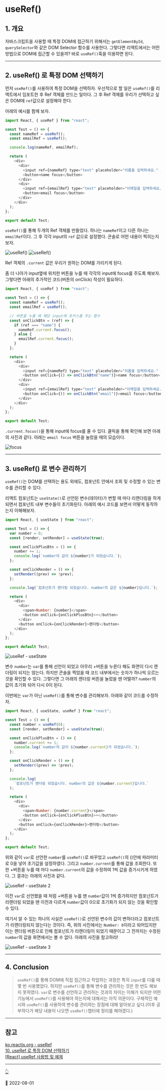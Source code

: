 # useRef()

## 1. 개요

자바스크립트을 사용할 때 특정 DOM에 접근하기 위해서는 `getElementById`, `querySelector`와 같은 DOM Selector 함수를 사용한다. 그렇다면 리액트에서는 어떤 방법으로 DOM에 접근할 수 있을까? 바로 `useRef()`훅을 이용하면 된다.

---

## 2. useRef() 로 특정 DOM 선택하기

먼저 `useRef()`를 사용하여 특정 DOM을 선택하자. 우선적으로 할 일은 `useRef()`를 리액트에서 임포트한 후 Ref 객체를 만드는 일이다. 그 후 Ref 객체를 우리가 선택하고 싶은 DOM에 `ref`값으로 설정해야 한다.

아래의 예시를 함께 보자.

```js
import React, { useRef } from "react";

const Test = () => {
  const nameRef = useRef();
  const emailRef = useRef();

  console.log(nameRef, emailRef);

  return (
    <div>
      <div>
        <input ref={nameRef} type="text" placeholder="이름을 입력하세요." />
        <button>name focus</button>
      </div>
      <div>
        <input ref={emailRef} type="text" placeholder="이메일을 입력하세요." />
        <button>email focus</button>
      </div>
    </div>
  );
};

export default Test;
```

`useRef()`를 통해 두개의 Ref 객체를 만들었다. 하나는 `nameRef`이고 다른 하나는 `emailRef`이다. 그 후 각각 input의 `ref` 값으로 설정했다. 콘솔로 어떤 내용이 찍히는지 보자.

![useRef()](/image/React/UseRef/useRef1.png)
![useRef()](/image/React/UseRef/useRef2.png)

Ref 객체의 `.current` 값은 우리가 원하는 DOM를 가리키게 된다.

좀 더 나아가 input옆에 위치한 버튼을 누를 때 각각의 input에 focus를 주도록 해보자. 그렇다면 아래의 추가적인 코드(버튼의 onClick) 작성이 필요하다.

```js
import React, { useRef } from "react";

const Test = () => {
  const nameRef = useRef();
  const emailRef = useRef();

  // 버튼을 누를 때 해당 input에 포커스를 주는 함수
  const onClickBtn = (ref) => {
    if (ref === "name") {
      nameRef.current.focus();
    } else {
      emailRef.current.focus();
    }
  };

  return (
    <div>
      <div>
        <input ref={nameRef} type="text" placeholder="이름을 입력하세요." />
        <button onClick={() => onClickBtn("name")}>name focus</button>
      </div>
      <div>
        <input ref={emailRef} type="text" placeholder="이메일을 입력하세요." />
        <button onClick={() => onClickBtn("email")}>email focus</button>
      </div>
    </div>
  );
};

export default Test;
```

`.current.focus()`을 통해 input에 focus를 줄 수 있다. 클릭을 통해 확인해 보면 아래의 사진과 같다. 아래는 `email focus` 버튼을 눌렀을 때의 모습이다.

![focus](/image/React/UseRef/focus.png)

---

## 3. useRef() 로 변수 관리하기

`useRef()`는 DOM를 선택하는 용도 외에도, 컴포넌트 안에서 조회 및 수정할 수 있는 변수를 관리할 수 있다.

리액트 컴포넌트는 `useState()`로 선언된 변수(데이터)가 변할 때 마다 리랜더링을 하게 되면서 컴포넌트 내부 변수들이 초기화된다. 아래의 예시 코드를 보면서 어떻게 동작하는지 이해해보자.

```js
import React, { useState } from "react";

const Test = () => {
  var number = 0;
  const [render, setRender] = useState(true);

  const onClickPlusBtn = () => {
    number += 1;
    console.log(`number의 값이 ${number}가 되었습니다.`);
  };

  const onClickRender = () => {
    setRender((prev) => !prev);
  };

  console.log(`컴포넌트가 랜더링 되었습니다. number의 값은 ${number}입니다.`);

  return (
    <div>
      <div>
        <span>Number: {number}</span>
        <button onClick={onClickPlusBtn}>+</button>
      </div>
      <button onClick={onClickRender}>랜더링</button>
    </div>
  );
};

export default Test;
```

![useRef - useState](/image/React/UseRef/useRef-useState.png)

변수 `number`는 `var`를 통해 선언이 되었고 아무리 +버튼을 누른다 해도 화면이 다시 랜더링이 되지는 않는다. 하지만 콘솔을 찍었을 때 코드 내부에서는 숫자가 하나씩 오르는 것을 확인할 수 있다. 그렇다면 그 아래의 랜더링 버튼을 눌렀을 땐 어떨까? `number`의 값이 초기화 되어 다시 0이 된다.

이번에는 `var`가 아닌 `useRef()`를 통해 변수를 관리해보자. 아래와 같이 코드를 수정하자.

```js
import React, { useState, useRef } from "react";

const Test = () => {
  const number = useRef(0);
  const [render, setRender] = useState(true);

  const onClickPlusBtn = () => {
    number.current += 1;
    console.log(`number의 값이 ${number.current}가 되었습니다.`);
  };

  const onClickRender = () => {
    setRender((prev) => !prev);
  };

  console.log(
    `컴포넌트가 랜더링 되었습니다. number의 값은 ${number.current}입니다.`
  );

  return (
    <div>
      <div>
        <span>Number: {number.current}</span>
        <button onClick={onClickPlusBtn}>+</button>
      </div>
      <button onClick={onClickRender}>랜더링</button>
    </div>
  );
};

export default Test;
```

위와 같이 `var`로 선언한 `number`를 `useRef()`로 바꾸었고 `useRef()`의 ()안에 파라미터로 0을 넣어 초기값을 설정하였다. 그리고 `number.current`를 통해 값을 조회한다. 또한 +버튼을 누를 때 마다 `number.current`의 값을 수정하여 1씩 값을 증가시키게 하였다.
그 결과는 아래의 사진과 같다.

![useRef - useState 2](/image/React/UseRef/useRef-useState2.png)

이전 `var`로 선언했을 때 처럼 +버튼을 누를 땐 `number`값이 1씩 증가하지만 컴포넌트가 리랜더링 되었을 땐 이전과 다르게 `number`값이 0으로 초기화가 되지 않는 것을 확인할 수 있다.

여기서 알 수 있는 하나의 사실은 `useRef()`로 선언된 변수의 값이 변하더라고 컴포넌트가 리랜더링되지 않는다는 것이다. 즉, 위의 사진에서는 `Number: 8`이라고 되어있지만 이는 랜더링 버튼으로 인해 컴포넌트가 리랜더링이 되었기 때문이고 그 전까지는 수정된 `number`의 값을 화면에서는 볼 수 없다. 아래의 사진을 참고하라!

![useRef - useState 3](../image/React/UseRef/useRef-useState3.png)

---

## 4. Conclusion

> `useRef()`를 통해 DOM에 직접 접근하고 작업하는 과정은 특히 `input`를 다룰 때 몇 번 사용했었다. 하지만 `useRef()`를 통해 변수를 관리하는 것은 한 번도 해보지 못하였다. `var`로 변수를 선언하고 관리하는 것과의 차이는 이해가 되지만 어떤 기능에서 `useRef()`를 사용해야 하는지에 대해서는 아직 의문이다. 구체적인 예시와 `useRef()`를 사용하여 변수를 관리하는 장점에 대해 알아보고 싶다.(이후 공부하다가 해당 내용이 나오면 `useRef()`챕터에 정리를 해야겠다.)

---

## 참고

[ko.reactjs.org - useRef](https://ko.reactjs.org/docs/hooks-reference.html#useref)  
[10. useRef 로 특정 DOM 선택하기](https://react.vlpt.us/basic/10-useRef.html)  
[[React] useRef 사용법 및 예제](https://itprogramming119.tistory.com/entry/React-useRef-%EC%82%AC%EC%9A%A9%EB%B2%95-%EB%B0%8F-%EC%98%88%EC%A0%9C)

---

[👆](#useref)

📅 2022-08-01
